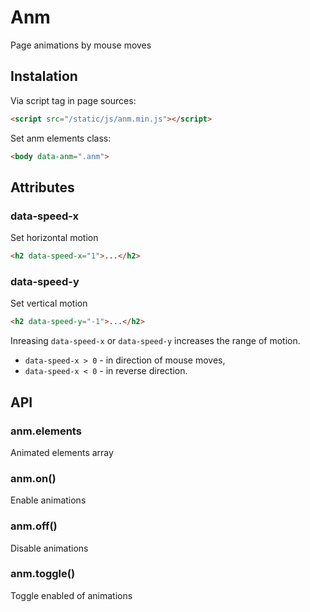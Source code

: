 # Anm

  Page animations by mouse moves

## Instalation  

  Via script tag in page sources:

```html
<script src="/static/js/anm.min.js"></script>
```

  Set anm elements class:

```html
<body data-anm=".anm">
```

## Attributes

### data-speed-x

  Set horizontal motion

```html
<h2 data-speed-x="1">...</h2>
```

### data-speed-y

  Set vertical motion

```html
<h2 data-speed-y="-1">...</h2>
```

  Inreasing `data-speed-x` or `data-speed-y` increases the range of motion.

  * `data-speed-x > 0` - in direction of mouse moves,
  * `data-speed-x < 0` - in reverse direction.

## API

### anm.elements
  
  Animated elements array

### anm.on()

  Enable animations

### anm.off()

  Disable animations

### anm.toggle()
  
  Toggle enabled of animations


